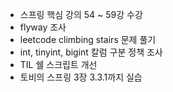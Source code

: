 - 스프링 핵심 강의 54 ~ 59강 수강
- flyway 조사
- leetcode climbing stairs 문제 풀기
- int, tinyint, bigint 칼럼 구분 정책 조사
- TIL 쉘 스크립트 개선
- 토비의 스프링 3장 3.3.1까지 실습

